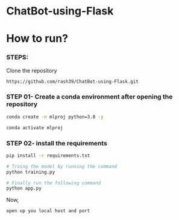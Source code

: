 # ChatBot-using-Flask

# How to run?
### STEPS:

Clone the repository

```bash
https://github.com/rash39/ChatBot-using-Flask.git
```
### STEP 01- Create a conda environment after opening the repository

```bash
conda create -n mlproj python=3.8 -y
```

```bash
conda activate mlproj
```

### STEP 02- install the requirements
```bash
pip install -r requirements.txt
```

```bash
# Traing the model by running the command
python training.py
```

```bash
# Finally run the following command
python app.py
```

Now,
```bash
open up you local host and port
```